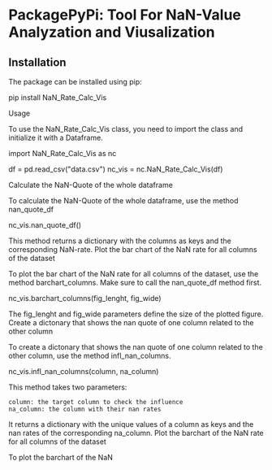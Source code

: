 # PackagePyPi: Tool For NaN-Value Analyzation and Viusalization

## Installation

The package can be installed using pip:

pip install NaN_Rate_Calc_Vis

Usage

To use the NaN_Rate_Calc_Vis class, you need to import the class and initialize it with a Dataframe.

import NaN_Rate_Calc_Vis as nc

df = pd.read_csv("data.csv")
nc_vis = nc.NaN_Rate_Calc_Vis(df)

Calculate the NaN-Quote of the whole dataframe

To calculate the NaN-Quote of the whole dataframe, use the method nan_quote_df

nc_vis.nan_quote_df()

This method returns a dictionary with the columns as keys and the corresponding NaN-rate.
Plot the bar chart of the NaN rate for all columns of the dataset

To plot the bar chart of the NaN rate for all columns of the dataset, use the method barchart_columns. Make sure to call the nan_quote_df method first.

nc_vis.barchart_columns(fig_lenght, fig_wide)

The fig_lenght and fig_wide parameters define the size of the plotted figure.
Create a dictonary that shows the nan quote of one column related to the other column

To create a dictonary that shows the nan quote of one column related to the other column, use the method infl_nan_columns.

nc_vis.infl_nan_columns(column, na_column)

This method takes two parameters:

    column: the target column to check the influence
    na_column: the column with their nan rates

It returns a dictionary with the unique values of a column as keys and the nan rates of the corresponding na_column.
Plot the barchart of the NaN rate for all columns of the dataset

To plot the barchart of the NaN
